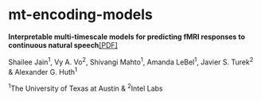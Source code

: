 # mt-encoding-models
**Interpretable multi-timescale models for predicting fMRI responses to continuous natural speech**[\[PDF\]](https://www.biorxiv.org/content/10.1101/2020.10.02.324392v1)

Shailee Jain<sup>1</sup>, Vy A. Vo<sup>2</sup>, Shivangi Mahto<sup>1</sup>, Amanda LeBel<sup>1</sup>, Javier S. Turek<sup>2</sup> & Alexander G. Huth<sup>1</sup>

<sup>1</sup>The University of Texas at Austin & <sup>2</sup>Intel Labs
